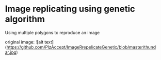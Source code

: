 # Image replicating using genetic algorithm

Using multiple polygons to reproduce an image


original image: ![alt text] (https://github.com/PlzAccept/ImageRrepelicateGenetic/blob/master/thundar.jpg)

